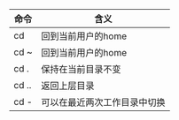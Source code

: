 

| 命令  | 含义                         |
| ----- | ---------------------------- |
| cd    | 回到当前用户的home           |
| cd ~  | 回到当前用户的home           |
| cd .  | 保持在当前目录不变           |
| cd .. | 返回上层目录                 |
| cd -  | 可以在最近两次工作目录中切换 |

